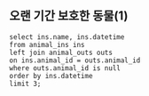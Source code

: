## 오랜 기간 보호한 동물(1)

```MYSSQL
select ins.name, ins.datetime
from animal_ins ins
left join animal_outs outs
on ins.animal_id = outs.animal_id
where outs.animal_id is null
order by ins.datetime
limit 3;
```